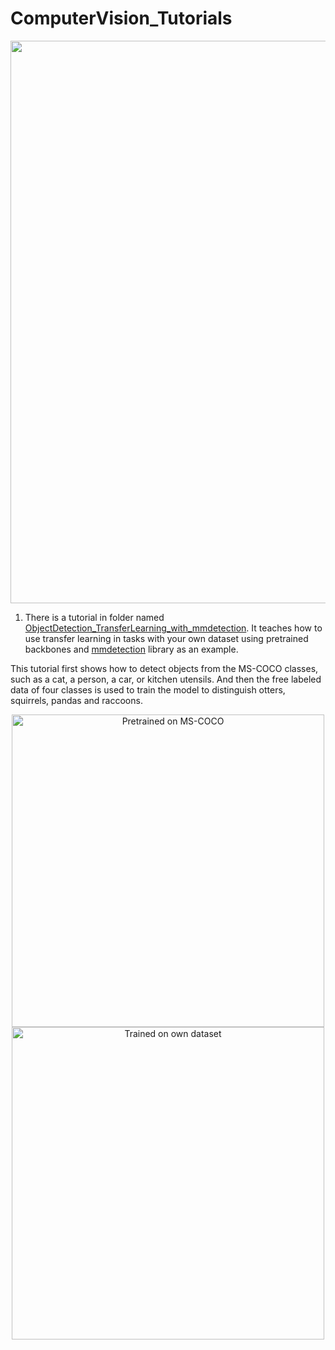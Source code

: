 # ComputerVision_Tutorials

<p align='center'>
  <img src='https://drive.google.com/uc?export=view&id=12fRN9LIkdzQChTXBfbCiePK6IGV0USRx' width='900'>
</p>

1. There is a tutorial in folder named [ObjectDetection_TransferLearning_with_mmdetection](ObjectDetection_TransferLearning_with_mmdetection/ 
'ObjectDetection_TransferLearning_with_mmdetection').
It teaches how to use transfer learning in tasks with your own dataset using pretrained backbones and 
[mmdetection](https://github.com/open-mmlab/mmdetection "mmdetection") library as an example. 

This tutorial first shows how to detect objects from the MS-COCO classes, such as a cat, a person, a car, or kitchen utensils. 
And then the free labeled data of four classes is used to train the model to distinguish otters, squirrels, pandas and raccoons.

<p align='center'>
  <img src='https://drive.google.com/uc?export=view&id=1VlpZDdcOMclmrSTT9Lms79lva5mvSD0-' height='500'
  alt='Pretrained on MS-COCO'>
  <img src='https://drive.google.com/uc?export=view&id=1omu5KC9-ZEduvbcgfJZk8ArrdeWrkdMW' 
  alt='Trained on own dataset' height='500'>
</p>
